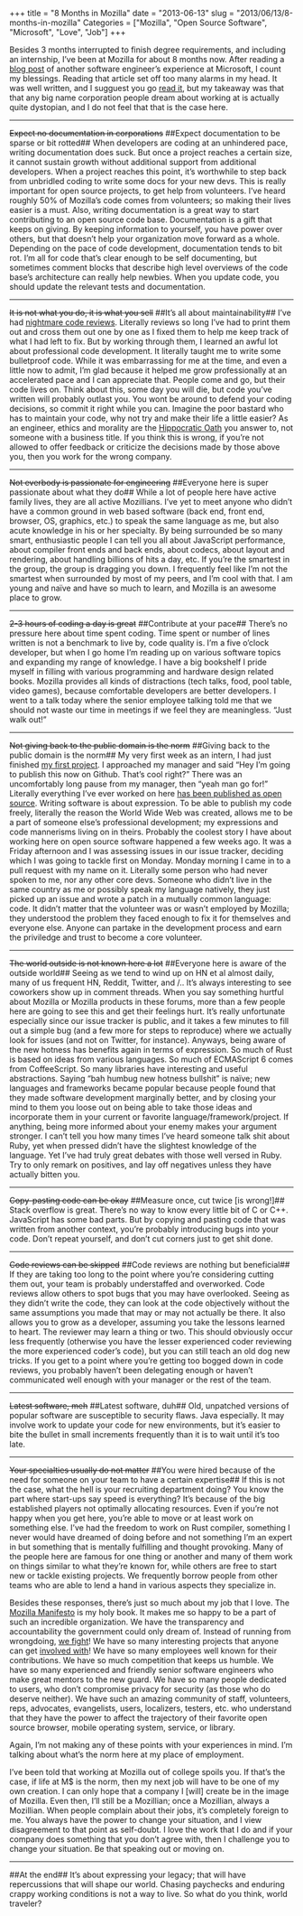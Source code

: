 +++
title = "8 Months in Mozilla"
date = "2013-06-13"
slug = "2013/06/13/8-months-in-mozilla"
Categories = ["Mozilla", "Open Source Software", "Microsoft", "Love", "Job"]
+++

Besides 3 months interrupted to finish degree requirements, and including an
internship, I’ve been at Mozilla for about 8 months now.  After reading a
[blog post](http://ahmetalpbalkan.com/blog/8-months-microsoft/)
of another software engineer’s experience at Microsoft, I count my
blessings.  Reading that article set off too many alarms in my
head.  It was well written, and I sugguest you go
[read it](http://ahmetalpbalkan.com/blog/8-months-microsoft/), but my takeaway
was that that any big name corporation people dream about working at is
actually quite dystopian, and I do not feel that that is the case here.

***
~~Expect no documentation in corporations~~
##Expect documentation to be sparse or bit rotted##
When developers are coding at an unhindered pace, writing documentation does
suck.  But once a project reaches a certain size, it cannot sustain growth
without additional support from additional developers.  When a project reaches
this point, it’s worthwhile to step back from unbridled coding to write some
docs for your new devs.  This is really important for open source projects, to
get help from volunteers.  I’ve heard roughly 50% of Mozilla’s code comes
from volunteers; so making their lives easier is a must.  Also,
writing documentation is a great way to start contributing to an open source
code
base.  Documentation is a gift that keeps on giving.  By keeping information to
yourself, you have power over others, but that doesn’t help your organization
move forward as a whole.  Depending on the pace of code development,
documentation tends to bit rot.  I’m all for code that’s clear enough to be
self documenting, but sometimes comment blocks that describe high level
overviews of the code base’s architecture can really help newbies.  When you
update code, you should update the relevant tests and documentation.

***
~~It is not what you do, it is what you sell~~
##It’s all about maintainability##
I’ve had
[nightmare code reviews](https://bugzilla.mozilla.org/show_bug.cgi?id=744640).
Literally reviews so long I’ve had to print
them out and cross them out one by one as I fixed them to help me keep track
of what I had left to fix.  But by working through them, I learned an awful lot
about professional code development.
It literally taught me to write some bulletproof code.  While it was
embarrassing for me at the time, and even a little now to admit, I’m glad
because it helped me grow professionally at an accelerated pace and I can
appreciate that.  People come and go, but their code lives on.  Think about
this, some day you will die, but code you’ve written will probably outlast you.
You wont be around to defend your coding decisions, so commit it right while
you can.  Imagine the poor bastard who has to maintain your code, why not try
and make their life a little easier?  As an engineer, ethics and morality are
the
[Hippocratic Oath](http://courses.cs.vt.edu/cs3604/lib/WorldCodes/Hippocr.Oath.html)
you answer to, not someone with a business title.  If you
think this is wrong, if you’re not allowed to offer feedback or criticize the
decisions made by those above you, then you work for the wrong company.

***
~~Not everbody is passionate for engineering~~
##Everyone here is super passionate about what they do##
While a lot of people here have active family lives, they are all active
Mozillians.  I’ve yet to meet anyone who didn’t have a common ground in web
based software (back end, front end, browser, OS, graphics, etc.) to speak the
same language as me, but also acute knowledge in his or her specialty.  By
being surrounded be so many smart, enthusiastic people I can tell you all about
JavaScript performance, about compiler front ends and back ends, about codecs,
about layout and rendering, about handling billions of hits a day, etc.  If
you’re the smartest in the group, the group is dragging you down.  I frequently
feel like I’m not the smartest when surrounded by most of my peers, and I’m
cool with that.  I am young and naïve and have so much to learn, and Mozilla is
an awesome place to grow.

***
~~2-3 hours of coding a day is great~~
##Contribute at your pace##
There’s no pressure here about time spent coding.  Time spent or number of
lines written is not a benchmark to live by, code quality is.  I’m a five
o’clock developer, but when I go home I’m reading up on various software
topics and expanding my range of knowledge.  I have a big bookshelf I pride
myself in filling with various programming and hardware design related books.
Mozilla provides all kinds of distractions (tech talks, food, pool table, video
games), because comfortable developers are better developers.  I went to a talk
today where the senior employee talking told me that we should not waste our
time in meetings if we feel they are meaningless.  “Just walk out!”

***
~~Not giving back to the public domain is the norm~~
##Giving back to the public domain is the norm##
My very first week as an intern, I had just finished
[my first project](https://github.com/nickdesaulniers/Super-Tip-Calculator).
I approached my manager and said “Hey I’m going to publish this now on
Github.  That’s cool right?”  There was an uncomfortably long pause from my
manager, then “yeah man go for!”  Literally everything I’ve ever worked on
here
[has been published as open source](https://github.com/nickdesaulniers?tab=repositories).
Writing software is about expression.  To be able to publish my
code freely, literally the reason the World Wide Web was created, allows me to
be a
part of someone else’s professional development; my expressions and code
mannerisms living on in theirs.  Probably the coolest story I have about
working here on open source software happened a few weeks ago.  It was a Friday
afternoon and I was assessing issues in our issue tracker, deciding which I was
going to tackle first on Monday.  Monday morning I came in to a pull request
with my name on it.  Literally some person who had never spoken to me, nor any
other core devs.  Someone who didn’t live in the same country as me or possibly
speak my language natively, they just picked up an issue and wrote a patch in a
mutually common language: code.  It didn’t matter that the volunteer was or
wasn’t employed by Mozilla; they understood the problem they faced enough to
fix it for themselves and everyone else. Anyone can partake in the development
process and earn the priviledge and trust to become a core volunteer.

***
~~The world outside is not known here a lot~~
##Everyone here is aware of the outside world##
Seeing as we tend to wind up on HN et al almost daily, many of us frequent HN,
Reddit, Twitter, and /..  It’s always interesting to see coworkers show up in
comment threads.  When you say something hurtful about Mozilla or Mozilla
products in these forums, more than a few people here are going to see this and
get their feelings hurt.  It’s really unfortunate especially since our issue
tracker is public, and it takes a few minutes to fill out a simple bug (and a
few more for steps to reproduce) where we actually look for issues (and not on
Twitter, for instance).  Anyways, being aware of the new hotness has benefits
again in terms of expression.  So much of Rust is based on ideas from various
languages.  So much of ECMAScript 6 comes from CoffeeScript.  So many libraries
have interesting and useful abstractions.  Saying “bah humbug new hotness
bullshit” is naïve; new languages and frameworks became popular because people
found that they made software development marginally better, and by closing
your mind to them you loose out on being able to take those ideas and
incorporate them in your current or favorite language/framework/project.  If
anything, being more informed about your enemy makes your argument stronger.  I
can’t tell you how many times I’ve heard someone talk shit about Ruby, yet when
pressed didn’t have the slightest knowledge of the language. Yet I’ve had
truly great debates with those well versed in Ruby.  Try to only remark on
positives, and lay off negatives unless they have actually bitten you.

***
~~Copy-pasting code can be okay~~
##Measure once, cut twice [is wrong!]##
Stack overflow is great.  There’s no way to know every little bit of C or C++.
JavaScript has some bad parts.  But by copying and pasting code that was
written from another context, you’re probably introducing bugs into your code.
Don’t repeat yourself, and don’t cut corners just to get shit done.

***
~~Code reviews can be skipped~~
##Code reviews are nothing but beneficial##
If they are taking too long to the point where you’re considering cutting them
out, your team is probably understaffed and overworked.  Code reviews allow
others to spot bugs that you may have overlooked.  Seeing as they didn’t write
the code, they can look at the code objectively without the same assumptions
you made that may or may not actually be there.  It also allows you to grow
as a developer, assuming you take the lessons learned to heart.  The reviewer
may learn a thing or two.  This should obviously occur less frequently
(otherwise you have the lesser experienced coder reviewing the more experienced
coder’s code), but you can still teach an old dog new tricks.  If you get to a
point where you’re getting too bogged down in code reviews, you probably
haven’t been delegating enough or haven’t communicated well enough with your
manager or the rest of the team.

***
~~Latest software, meh~~
##Latest software, duh##
Old, unpatched versions of popular software are susceptible to security flaws.
Java especially.  It may involve work to update your code for new environments,
but it’s easier to bite the bullet in small increments frequently than it is to
wait until it’s too late.

***
~~Your specialties usually do not matter~~
##You were hired because of the need for someone on your team to have a certain expertise##
If this is not the case, what the hell is your recruiting department doing?
You know the part where start-ups say speed is everything?  It’s because of the
big established players not optimally allocating resources.  Even if you’re not
happy when you get here, you’re able to move or at least work on something
else.  I’ve had the freedom to work on Rust compiler, something I never would
have dreamed of doing before and not something I’m an expert in but something
that is mentally fulfilling and thought provoking.  Many of the people here are
famous for one thing or another and many of them work on things similar to
what they’re known for, while others are free to start new or tackle existing
projects.  We frequently borrow people from other teams who are able to lend a
hand in various aspects they specialize in.

Besides these responses, there’s just so much about my job that I love.  The
[Mozilla Manifesto](http://www.mozilla.org/en-US/about/manifesto/)
is my holy book.  It makes me so happy
to be a part of such an incredible organization.  We have the transparency and
accountability the government could only dream of.  Instead of running from
wrongdoing,
[we fight](https://optin.stopwatching.us/)!
We have so many interesting projects that anyone can get
[involved with](http://www.whatcanidoformozilla.org/)!
We have so many employees well known for their contributions.
We have so much competition that keeps us humble.  We have so many experienced
and friendly senior software engineers who make great mentors to the new guard.
We have so many people dedicated to users, who don’t compromise privacy for
security (as those who do deserve neither).  We have such an amazing community
of staff, volunteers, reps, advocates, evangelists, users, localizers, testers,
etc. who understand that they have the power to affect the trajectory of their
favorite open source browser, mobile operating system, service, or library.

Again, I’m not making any of these points with your experiences
in mind.  I’m talking about what’s the norm here at my place of employment.

I’ve been told that working at Mozilla out of college spoils you.  If that’s
the case, if life at M$ is the norm, then my next job will have to be one of my
own creation.  I can only hope that a company I [will] create be in the image
of Mozilla.  Even then, I’ll still be a Mozillian; once a Mozillian, always a
Mozillian.  When people complain about their jobs, it’s completely foreign to
me.  You always have the power to change your situation, and I view
disagreement to that point as self-doubt.  I love the work that I do and if
your company does something that you don’t agree with, then I challenge you to
change your situation.  Be that speaking out or moving on.

***
##At the end##
It’s about expressing your legacy; that will have repercussions that will shape
our world.  Chasing paychecks and enduring crappy working conditions is not a
way to live.  So what do you think, world traveler?

